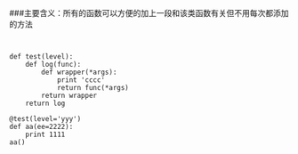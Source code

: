 ###主要含义：所有的函数可以方便的加上一段和该类函数有关但不用每次都添加的方法

<pre><code>

def test(level):
    def log(func):
        def wrapper(*args):
            print 'cccc'
            return func(*args)
        return wrapper
    return log 

@test(level='yyy')
def aa(ee=2222):
    print 1111
aa()
</code></pre>


